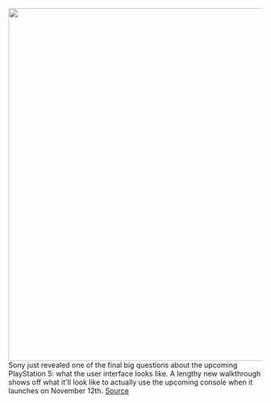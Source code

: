 <img src='https://cdn.vox-cdn.com/thumbor/e-pCQ0bcTu3lbiY62lA5kbZIUSg=/0x0:2272x1220/1200x0/filters:focal(0x0:2272x1220):no_upscale()/cdn.vox-cdn.com/uploads/chorus_asset/file/21960856/Screen_Shot_2020_10_15_at_9.04.12_AM.png' width='700px' /><br/>
Sony just revealed one of the final big questions about the upcoming PlayStation 5: what the user interface looks like. A lengthy new walkthrough shows off what it'll look like to actually use the upcoming console when it launches on November 12th.
<a href='https://www.theverge.com/2020/10/15/21517426/playstation-5-ps5-ui-menu-sony-video-watch-first-look'> Source <a/>